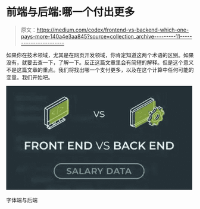 # 前端与后端:哪一个付出更多

> 原文：<https://medium.com/codex/frontend-vs-backend-which-one-pays-more-140a4e3aa845?source=collection_archive---------11----------------------->

如果你在技术领域，尤其是在网页开发领域，你肯定知道这两个术语的区别。如果没有，就要去查一下，了解一下。反正这篇文章里会有简短的解释。但是这个意义不是这篇文章的重点。我们将找出哪一个支付更多，以及在这个计算中任何可能的变量。我们开始吧。

![](img/551c3f64b7c34a40f768c072b2929e4d.png)

字体端与后端